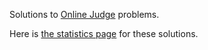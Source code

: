 Solutions to [Online Judge](https://onlinejudge.org) problems.

Here is [the statistics page](https://onlinejudge.org/index.php?option=com_onlinejudge&Itemid=8&page=show_authorstats&userid=12149) for these solutions.
